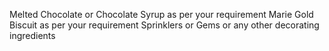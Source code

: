 Melted Chocolate or Chocolate Syrup as per your requirement
Marie Gold Biscuit as per your requirement
Sprinklers or Gems or any other decorating ingredients